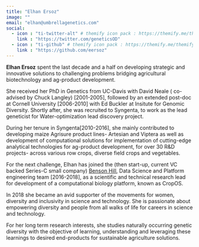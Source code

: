 ```yaml
---
title: "Elhan Ersoz"
image: ""
email: "elhan@umbrellagenetics.com"
social:
  - icon : "ti-twitter-alt" # themify icon pack : https://themify.me/themify-icons
    link : "https://twitter.com/geneticsOD"
  - icon : "ti-github" # themify icon pack : https://themify.me/themify-icons
    link : "https://github.com/eersoz"
---
```


<b>Elhan Ersoz</b> spent the last decade and a half on developing strategic and innovative solutions to challenging problems bridging agricultural biotechnology and ag-product development.

She received her PhD in Genetics from UC-Davis with David Neale ( co-advised by Chuck Langley) [2001-2005], followed by an extended post-doc at Cornell University [2006-2010] with Ed Buckler at Insitute for Genomic Diversity. Shortly after, she was recruited to Syngenta, to work as the lead geneticist for Water-optimization lead discovery project.

During her tenure in Syngenta[2010-2016], she mainly contributed to developing maize Agrisure product lines- Artesian and Viptera as well as development of computational solutions for implementation of cutting-edge analytical technologies for ag-product development, for over 30 R&D projects- across various row crops, diverse field crops and vegetables.

For the next challenge, Elhan has joined the (then start-up, current VC backed Series-C small company) [Benson Hill](http://bensonhill.com), Data Science and Platform engineering team [2016-2018], as a scientific and technical research lead for development of a computational biology platform, known as CropOS.

In 2018 she became an avid supporter of the movements for women, diversity and inclusivity  in science and technology. She is passionate about empowering diversity and people from all walks of life for careers in science and technology.

For her long term research interests, she studies naturally occurring genetic diversity with the objective of learning, understanding and leveraging these learnings to desired end-products for sustainable agriculture solutions.
